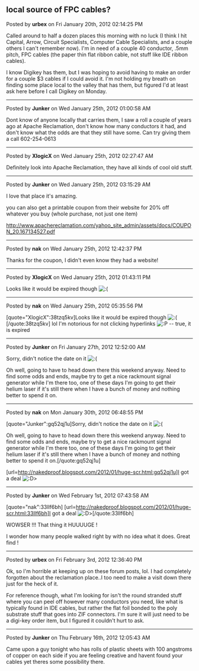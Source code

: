 ## local source of FPC cables?
Posted by **urbex** on Fri January 20th, 2012 02:14:25 PM

Called around to half a dozen places this morning with no luck (I think I hit Capital, Arrow, Circuit Specialists, Computer Cable Specialists, and a couple others I can't remember now).  I'm in need of a couple 40 conductor, .5mm pitch, FPC cables (the paper thin flat ribbon cable, not stuff like IDE ribbon cables).  

I know Digikey has them, but I was hoping to avoid having to make an order for a couple $3 cables if I could avoid it.  I'm not holding my breath on finding some place local to the valley that has them, but figured I'd at least ask here before I call Digikey on Monday.

--------------------------------------------------------------------------------

Posted by **Junker** on Wed January 25th, 2012 01:00:58 AM

Dont know of anyone locally that carries them, I saw a roll a couple of years ago at Apache Reclamation, don't know how many conductors it had, and don't know what the odds are that they still have some. Can try giving them a call 602-254-0613

--------------------------------------------------------------------------------

Posted by **XlogicX** on Wed January 25th, 2012 02:27:47 AM

Definitely look into Apache Reclamation, they have all kinds of cool old stuff.

--------------------------------------------------------------------------------

Posted by **Junker** on Wed January 25th, 2012 03:15:29 AM

I love that place it's amazing. 

you can also get a printable coupon from their website for 20% off whatever you buy (whole purchase, not just one item)

<http://www.apachereclamation.com/yahoo_site_admin/assets/docs/COUPON_20.167134527.pdf>

--------------------------------------------------------------------------------

Posted by **nak** on Wed January 25th, 2012 12:42:37 PM

Thanks for the coupon, I didn't even know they had a website!

--------------------------------------------------------------------------------

Posted by **XlogicX** on Wed January 25th, 2012 01:43:11 PM

Looks like it would be expired though <!-- s:( --><img src="{SMILIES_PATH}/icon_e_sad.gif" alt=":(" title="Sad" /><!-- s:( -->

--------------------------------------------------------------------------------

Posted by **nak** on Wed January 25th, 2012 05:35:56 PM

[quote="XlogicX":38tzq5kv]Looks like it would be expired though <!-- s:( --><img src="{SMILIES_PATH}/icon_e_sad.gif" alt=":(" title="Sad" /><!-- s:( -->[/quote:38tzq5kv]
lol I'm notorious for not clicking hyperlinks <!-- s:P --><img src="{SMILIES_PATH}/icon_razz.gif" alt=":P" title="Razz" /><!-- s:P --> -- true, it is expired

--------------------------------------------------------------------------------

Posted by **Junker** on Fri January 27th, 2012 12:52:00 AM

Sorry, didn't notice the date on it <!-- s:( --><img src="{SMILIES_PATH}/icon_e_sad.gif" alt=":(" title="Sad" /><!-- s:( --> 

Oh well, going to have to head down there this weekend anyway. Need to find some odds and ends, maybe try to get a nice rackmount signal generator while I'm there too, one of these days I'm going to get their helium laser if it's still there when I have a bunch of money and nothing better to spend it on.

--------------------------------------------------------------------------------

Posted by **nak** on Mon January 30th, 2012 06:48:55 PM

[quote="Junker":gq52qj1u]Sorry, didn't notice the date on it <!-- s:( --><img src="{SMILIES_PATH}/icon_e_sad.gif" alt=":(" title="Sad" /><!-- s:( --> 

Oh well, going to have to head down there this weekend anyway. Need to find some odds and ends, maybe try to get a nice rackmount signal generator while I'm there too, one of these days I'm going to get their helium laser if 
it's still there when I have a bunch of money and nothing better to spend it on.[/quote:gq52qj1u]

[url=http://nakedproof.blogspot.com/2012/01/huge-scr.html:gq52qj1u]I got a deal <!-- s:D --><img src="{SMILIES_PATH}/icon_e_biggrin.gif" alt=":D" title="Very Happy" /><!-- s:D -->>

--------------------------------------------------------------------------------

Posted by **Junker** on Wed February 1st, 2012 07:43:58 AM

[quote="nak":33llf6bh]
[url=http://nakedproof.blogspot.com/2012/01/huge-scr.html:33llf6bh]I got a deal <!-- s:D --><img src="{SMILIES_PATH}/icon_e_biggrin.gif" alt=":D" title="Very Happy" /><!-- s:D -->>[/quote:33llf6bh]

WOWSER !!! That thing it HUUUUGE !

I wonder how many people walked right by with no idea what it does. Great find !

--------------------------------------------------------------------------------

Posted by **urbex** on Fri February 3rd, 2012 12:36:40 PM

Ok, so I'm horrible at keeping up on these forum posts, lol.  I had completely forgotten about the reclamation place..I too need to make a visit down there just for the heck of it.  

For reference though, what I'm looking for isn't the round stranded stuff where you can peel off however many conductors you need, like what is typically found in IDE cables, but rather the flat foil bonded to the poly substrate stuff that goes into ZIF connectors.  I'm sure it will just need to be a digi-key order item, but I figured it couldn't hurt to ask.

--------------------------------------------------------------------------------

Posted by **Junker** on Thu February 16th, 2012 12:05:43 AM

Came upon a guy tonight who has rolls of plastic sheets with 100 angstroms of copper on each side if you are feeling creative and havent found your cables yet theres some possibility there.
